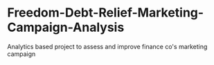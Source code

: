 # Freedom-Debt-Relief-Marketing-Campaign-Analysis
Analytics based project to assess and improve finance co's marketing campaign
